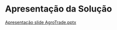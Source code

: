 # Apresentação da Solução


[Apresentação slide AgroTrade.pptx](https://github.com/ICEI-PUC-Minas-PMV-ADS/pmv-ads-2023-2-e5-proj-empext-t2-projAgronegocio/files/12678544/Apresentacao.Verde.e.Branca.de.Conferencia.Agro.2.pptx)
